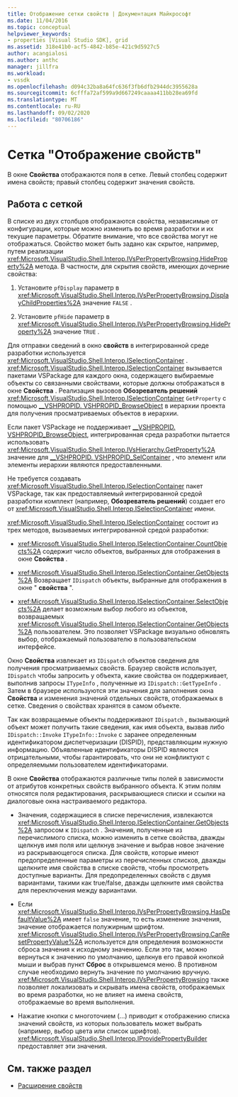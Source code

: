 ```yaml
---
title: Отображение сетки свойств | Документация Майкрософт
ms.date: 11/04/2016
ms.topic: conceptual
helpviewer_keywords:
- properties [Visual Studio SDK], grid
ms.assetid: 318e41b0-acf5-4842-b85e-421c9d5927c5
author: acangialosi
ms.author: anthc
manager: jillfra
ms.workload:
- vssdk
ms.openlocfilehash: d094c32ba8a64fc636f3fb6dfb2944dc3955628a
ms.sourcegitcommit: 6cfffa72af599a9d667249caaaa411bb28ea69fd
ms.translationtype: MT
ms.contentlocale: ru-RU
ms.lasthandoff: 09/02/2020
ms.locfileid: "80706186"
---
```

# <a name="properties-display-grid"></a>Сетка "Отображение свойств"

В окне **Свойства** отображаются поля в сетке. Левый столбец содержит имена свойств; правый столбец содержит значения свойств.

## <a name="work-with-the-grid"></a>Работа с сеткой

В списке из двух столбцов отображаются свойства, независимые от конфигурации, которые можно изменить во время разработки и их текущие параметры. Обратите внимание, что все свойства могут не отображаться. Свойство может быть задано как скрытое, например, путем реализации <xref:Microsoft.VisualStudio.Shell.Interop.IVsPerPropertyBrowsing.HideProperty%2A> метода. В частности, для скрытия свойств, имеющих дочерние свойства:

1. Установите `pfDisplay` параметр в <xref:Microsoft.VisualStudio.Shell.Interop.IVsPerPropertyBrowsing.DisplayChildProperties%2A> значение `FALSE` .

2. Установите `pfHide` параметр в <xref:Microsoft.VisualStudio.Shell.Interop.IVsPerPropertyBrowsing.HideProperty%2A> значение `TRUE` .

Для отправки сведений в окно **свойств** в интегрированной среде разработки используется <xref:Microsoft.VisualStudio.Shell.Interop.ISelectionContainer> . <xref:Microsoft.VisualStudio.Shell.Interop.ISelectionContainer> вызывается пакетами VSPackage для каждого окна, содержащего выбираемые объекты со связанными свойствами, которые должны отображаться в окне **Свойства** . Реализация вызовов **Обозреватель решений** <xref:Microsoft.VisualStudio.Shell.Interop.ISelectionContainer> `GetProperty` с помощью [__VSHPROPID. VSHPROPID_BrowseObject](<xref:Microsoft.VisualStudio.Shell.Interop.__VSHPROPID.VSHPROPID_BrowseObject>) в иерархии проекта для получения просматриваемых объектов в иерархии.

Если пакет VSPackage не поддерживает [__VSHPROPID. VSHPROPID_BrowseObject](<xref:Microsoft.VisualStudio.Shell.Interop.__VSHPROPID.VSHPROPID_BrowseObject>), интегрированная среда разработки пытается использовать <xref:Microsoft.VisualStudio.Shell.Interop.IVsHierarchy.GetProperty%2A> значение для [__VSHPROPID. VSHPROPID_SelContainer](<xref:Microsoft.VisualStudio.Shell.Interop.__VSHPROPID.VSHPROPID_SelContainer>) , что элемент или элементы иерархии являются предоставленными.

Не требуется создавать <xref:Microsoft.VisualStudio.Shell.Interop.ISelectionContainer> пакет VSPackage, так как предоставляемый интегрированной средой разработки комплект (например, **Обозреватель решений**) создает его от <xref:Microsoft.VisualStudio.Shell.Interop.ISelectionContainer> имени.

<xref:Microsoft.VisualStudio.Shell.Interop.ISelectionContainer> состоит из трех методов, вызываемых интегрированной средой разработки:

- <xref:Microsoft.VisualStudio.Shell.Interop.ISelectionContainer.CountObjects%2A> содержит число объектов, выбранных для отображения в окне **Свойства** .

- <xref:Microsoft.VisualStudio.Shell.Interop.ISelectionContainer.GetObjects%2A> Возвращает `IDispatch` объекты, выбранные для отображения в окне " **свойства** ".

- <xref:Microsoft.VisualStudio.Shell.Interop.ISelectionContainer.SelectObjects%2A> делает возможным выбор любого из объектов, возвращаемых <xref:Microsoft.VisualStudio.Shell.Interop.ISelectionContainer.GetObjects%2A> пользователем. Это позволяет VSPackage визуально обновлять выбор, отображаемый пользователю в пользовательском интерфейсе.

Окно **Свойства** извлекает из `IDispatch` объектов сведения для получения просматриваемых свойств. Браузер свойств использует, `IDispatch` чтобы запросить у объекта, какие свойства он поддерживает, выполнив запросы `ITypeInfo` , полученные из `IDispatch::GetTypeInfo` . Затем в браузере используются эти значения для заполнения окна **Свойства** и изменения значений отдельных свойств, отображаемых в сетке. Сведения о свойствах хранятся в самом объекте.

Так как возвращаемые объекты поддерживают `IDispatch` , вызывающий объект может получить такие сведения, как имя объекта, вызвав либо `IDispatch::Invoke` `ITypeInfo::Invoke` с заранее определенным идентификатором диспетчеризации (DISPID), представляющим нужную информацию. Объявленные идентификаторы DISPID являются отрицательными, чтобы гарантировать, что они не конфликтуют с определяемыми пользователем идентификаторами.

В окне **Свойства** отображаются различные типы полей в зависимости от атрибутов конкретных свойств выбранного объекта. К этим полям относятся поля редактирования, раскрывающиеся списки и ссылки на диалоговые окна настраиваемого редактора.

- Значения, содержащиеся в списке перечисления, извлекаются <xref:Microsoft.VisualStudio.Shell.Interop.ISelectionContainer.GetObjects%2A> запросом к `IDispatch` . Значения, полученные из перечислимого списка, можно изменить в сетке свойства, дважды щелкнув имя поля или щелкнув значение и выбрав новое значение из раскрывающегося списка. Для свойств, которые имеют предопределенные параметры из перечисленных списков, дважды щелкните имя свойства в списке свойств, чтобы просмотреть доступные варианты. Для предопределенных свойств с двумя вариантами, такими как true/false, дважды щелкните имя свойства для переключения между вариантами.

- Если <xref:Microsoft.VisualStudio.Shell.Interop.IVsPerPropertyBrowsing.HasDefaultValue%2A> имеет `false` значение, то есть изменение значения, значение отображается полужирным шрифтом. <xref:Microsoft.VisualStudio.Shell.Interop.IVsPerPropertyBrowsing.CanResetPropertyValue%2A> используется для определения возможности сброса значения к исходному значению. Если это так, можно вернуться к значению по умолчанию, щелкнув его правой кнопкой мыши и выбрав пункт **Сброс** в открывшемся меню. В противном случае необходимо вернуть значение по умолчанию вручную. <xref:Microsoft.VisualStudio.Shell.Interop.IVsPerPropertyBrowsing> также позволяет локализовать и скрывать имена свойств, отображаемых во время разработки, но не влияет на имена свойств, отображаемые во время выполнения.

- Нажатие кнопки с многоточием (...) приводит к отображению списка значений свойств, из которых пользователь может выбрать (например, выбор цвета или список шрифтов). <xref:Microsoft.VisualStudio.Shell.Interop.IProvidePropertyBuilder> предоставляет эти значения.

## <a name="see-also"></a>См. также раздел

- [Расширение свойств](../../extensibility/internals/extending-properties.md)
